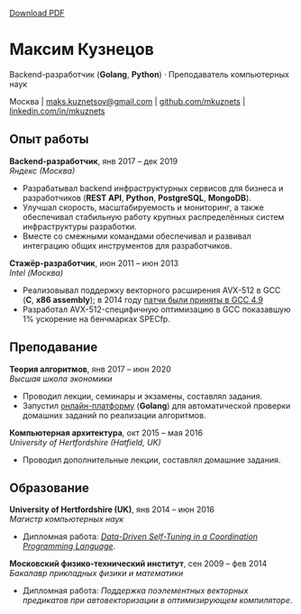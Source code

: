 [Download PDF](./cv-ru.pdf)

# Максим Кузнецов

Backend-разработчик (**Golang**, **Python**) · Преподаватель компьютерных наук


Москва | [maks.kuznetsov@gmail.com](mailto:maks.kuznetsov@gmail.com) | [github.com/mkuznets](https://github.com/mkuznets) | [linkedin.com/in/mkuznets](https://linkedin.com/in/mkuznets)

## Опыт работы

**Backend-разработчик**, янв 2017 – дек 2019\
*Яндекс (Москва)* 

* Разрабатывал backend инфраструктурных сервисов для бизнеса и разработчиков (**REST API**, **Python**, **PostgreSQL**, **MongoDB**).
* Улучшал скорость, масштабируемость и мониторинг, а также обеспечивал стабильную работу крупных распределённых систем инфраструктуры разработки.
* Вместе со смежными командами обеспечивал и развивал интеграцию общих инструментов для разработчиков.

**Стажёр-разработчик**, июн 2011 – июн 2013\
*Intel (Москва)* 

* Реализовывал поддержку векторного расширения AVX-512 в GCC (**C**, **x86 assembly**); в 2014 году [патчи были приняты в GCC 4.9]((https://gcc.gnu.org/news.html#:~:text=Intel%20AVX-512%20support))
* Разработал AVX-512-специфичную оптимизацию в GCC показавшую 1% ускорение на бенчмарках SPECfp.


## Преподавание

**Теория алгоритмов**, янв 2017 – июн 2020\
*Высшая школа экономики* 

* Проводил лекции, семинары и экзамены, составлял задания.
* Запустил [онлайн-платформу](https://github.com/mkuznets/classbox) (**Golang**) для автоматической проверки домашних заданий по реализации алгоритмов.

**Компьютерная архитектура**, окт 2015 – мая 2016\
*University of Hertfordshire (Hatfield, UK)* 

* Проводил дополнительные лекции, составлял домашние задания.


## Образование

**University of Hertfordshire (UK)**, янв 2014 – июн 2016\
*Магистр компьютерных наук* 

* Дипломная работа: *[Data-Driven Self-Tuning in a Coordination Programming Language](http://uhra.herts.ac.uk/handle/2299/17198)*.

**Московский физико-технический институт**, сен 2009 – фев 2014\
*Бакалавр прикладных физики и математики* 

* Дипломная работа: *Поддержка поэлементных векторных предикатов при автовекторизации в оптимизирующем компиляторе*.


